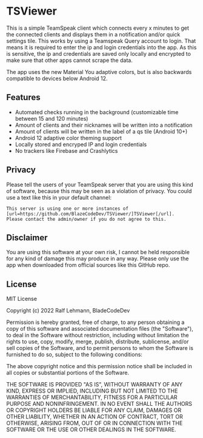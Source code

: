 # TSViewer
This is a simple TeamSpeak client which connects every x minutes to get the connected clients and displays them in a notification and/or quick settings tile. This works by using a Teamspeak Query account to login. That means it is required to enter the ip and login credentials into the app. As this is sensitive, the ip and credentials are saved only locally and encrypted to make sure that other apps cannot scrape the data.

The app uses the new Material You adaptive colors, but is also backwards compatible to devices below Android 12.

## Features
- Automated checks running in the background (customizable time between 15 and 120 minutes)
- Amount of clients and their nicknames will be written into a notification
- Amount of clients will be written in the label of a qs tile (Android 10+)
- Android 12 adaptive color theming support
- Locally stored and encryped IP and login credentials
- No trackers like Firebase and Crashlytics

## Privacy
Please tell the users of your TeamSpeak server that you are using this kind of software, because this may be seen as a violation of privacy. You could use a text like this in your default channel: 
```
This server is using one or more instances of [url=https://github.com/BlazeCodeDev/TSViewer/]TSViewer[/url]. 
Please contact the admin/owner if you do not agree to this.
```

## Disclaimer
You are using this software at your own risk, I cannot be held responsible for any kind of damage this may produce in any way. Please only use the app when downloaded from official sources like this GitHub repo.

## License
MIT License

Copyright (c) 2022 Ralf Lehmann, BladeCodeDev

Permission is hereby granted, free of charge, to any person obtaining a copy of this software and associated documentation files (the "Software"), to deal in the Software without restriction, including without limitation the rights to use, copy, modify, merge, publish, distribute, sublicense, and/or sell copies of the Software, and to permit persons to whom the Software is furnished to do so, subject to the following conditions:

The above copyright notice and this permission notice shall be included in all copies or substantial portions of the Software.

THE SOFTWARE IS PROVIDED "AS IS", WITHOUT WARRANTY OF ANY KIND, EXPRESS OR IMPLIED, INCLUDING BUT NOT LIMITED TO THE WARRANTIES OF MERCHANTABILITY, FITNESS FOR A PARTICULAR PURPOSE AND NONINFRINGEMENT. IN NO EVENT SHALL THE AUTHORS OR COPYRIGHT HOLDERS BE LIABLE FOR ANY CLAIM, DAMAGES OR OTHER LIABILITY, WHETHER IN AN ACTION OF CONTRACT, TORT OR OTHERWISE, ARISING FROM, OUT OF OR IN CONNECTION WITH THE SOFTWARE OR THE USE OR OTHER DEALINGS IN THE SOFTWARE.




